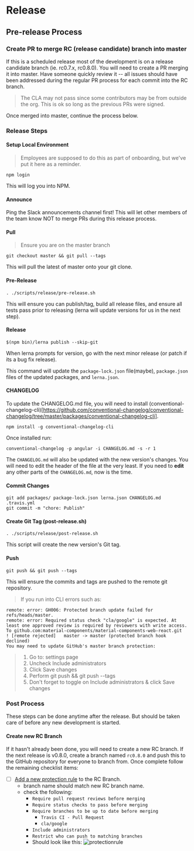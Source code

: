 # Release

## Pre-release Process

### Create PR to merge RC (release candidate) branch into master

If this is a scheduled release most of the development is on a release candidate branch (ie. rc0.7.x, rc0.8.0). You will need to create a PR merging it into master. Have someone quickly review it -- all issues should have been addressed during the regular PR process for each commit into the RC branch.

> The CLA may not pass since some contributors may be from outside the org. This is ok so long as the previous PRs were signed.

Once merged into master, continue the process below.


### Release Steps

#### Setup Local Environment
> Employees are supposed to do this as part of onboarding, but we've put it here as a reminder.

```
npm login
```

This will log you into NPM.

#### Announce
Ping the Slack announcements channel first! This will let other members of the team know NOT to merge PRs during this release process.


#### Pull

> Ensure you are on the master branch

```
git checkout master && git pull --tags
```

This will pull the latest of master onto your git clone.

#### Pre-Release

```
. ./scripts/release/pre-release.sh
```

This will ensure you can publish/tag, build all release files, and ensure all tests pass prior to releasing (lerna will update versions for us in the next step).

#### Release

```
$(npm bin)/lerna publish --skip-git
```

When lerna prompts for version, go with the next minor release (or patch if its a bug fix release).

This command will update the `package-lock.json` file(maybe), `package.json` files of the updated packages, and `lerna.json`.

#### CHANGELOG

To update the CHANGELOG.md file, you will need to install (conventional-changelog-cli)[https://github.com/conventional-changelog/conventional-changelog/tree/master/packages/conventional-changelog-cli].

```
npm install -g conventional-changelog-cli
```

Once installed run:

```
conventional-changelog -p angular -i CHANGELOG.md -s -r 1
```

The `CHANGELOG.md` will also be updated with the new version's changes. You will need to edit the header of the file at the very least. If you need to **edit** any other parts of the `CHANGELOG.md`, now is the time.

#### Commit Changes

```
git add packages/ package-lock.json lerna.json CHANGELOG.md .travis.yml
git commit -m "chore: Publish"
```

#### Create Git Tag (post-release.sh)

```
. ./scripts/release/post-release.sh
```

This script will create the new version's Git tag.

#### Push

```
git push && git push --tags
```

This will ensure the commits and tags are pushed to the remote git repository.

> If you run into CLI errors such as:
```
remote: error: GH006: Protected branch update failed for refs/heads/master.
remote: error: Required status check "cla/google" is expected. At least one approved review is required by reviewers with write access.
To github.com:material-components/material-components-web-react.git
! [remote rejected]   master -> master (protected branch hook declined)
You may need to update GitHub's master branch protection:
```
> 1. Go to: settings page
> 1. Uncheck Include administrators
> 1. Click Save changes
> 1. Perform git push && git push --tags
> 1. Don't forget to toggle on Include administrators & click Save changes

### Post Process

These steps can be done anytime after the release. But should be taken care of before any new development is started.

#### Create new RC Branch

If it hasn't already been done, you will need to create a new RC branch. If the next release is v0.8.0, create a branch named `rc0.8.0` and push this to the GitHub repository for everyone to branch from. Once complete follow the remaining checklist items:

* [ ] [Add a new protection rule](https://github.com/material-components/material-components-web-react/settings/branch_protection_rules/new) to the RC Branch.
  * branch name should match new RC branch name.
  * check the following:
    * `Require pull request reviews before merging`
    * `Require status checks to pass before merging`
    * `Require branches to be up to date before merging`
      * `Travis CI - Pull Request`
      * `cla/google`
    * `Include administrators`
    * `Restrict who can push to matching branches`
    * Should look like this:  ![protectionrule](https://user-images.githubusercontent.com/579873/48811016-b4814400-ece0-11e8-9a7e-1a9838ecf764.png)
